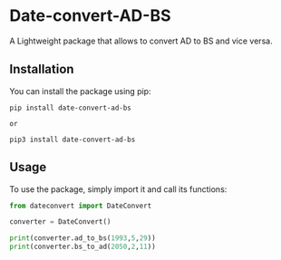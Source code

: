 # Date-convert-AD-BS

A Lightweight package that allows to convert AD to BS and vice versa.

## Installation

You can install the package using pip:

```
pip install date-convert-ad-bs

or

pip3 install date-convert-ad-bs

```

## Usage

To use the package, simply import it and call its functions:

```python
from dateconvert import DateConvert

converter = DateConvert()

print(converter.ad_to_bs(1993,5,29))
print(converter.bs_to_ad(2050,2,11))
```
